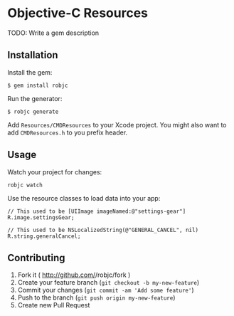 # Objective-C Resources

TODO: Write a gem description

## Installation

Install the gem:

```
$ gem install robjc
```

Run the generator:

```
$ robjc generate
```

Add `Resources/CMDResources` to your Xcode project. You might also want to add `CMDResources.h` to you prefix header.

## Usage

Watch your project for changes:

```
robjc watch
```

Use the resource classes to load data into your app:

```
// This used to be [UIImage imageNamed:@"settings-gear"]
R.image.settingsGear;

// This used to be NSLocalizedString(@"GENERAL_CANCEL", nil)
R.string.generalCancel;
```

## Contributing

1. Fork it ( http://github.com/<my-github-username>/robjc/fork )
2. Create your feature branch (`git checkout -b my-new-feature`)
3. Commit your changes (`git commit -am 'Add some feature'`)
4. Push to the branch (`git push origin my-new-feature`)
5. Create new Pull Request
